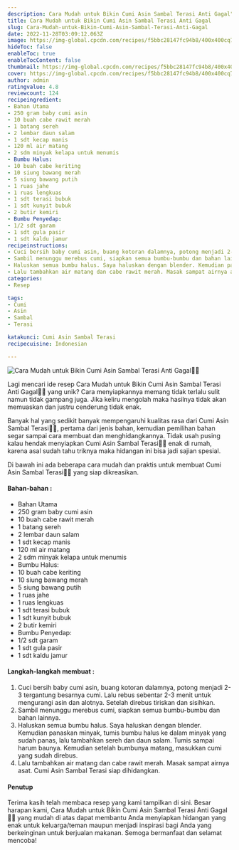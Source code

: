 ```yaml
---
description: Cara Mudah untuk Bikin Cumi Asin Sambal Terasi Anti Gagal"
title: Cara Mudah untuk Bikin Cumi Asin Sambal Terasi Anti Gagal
slug: Cara-Mudah-untuk-Bikin-Cumi-Asin-Sambal-Terasi-Anti-Gagal
date: 2022-11-28T03:09:12.063Z
image: https://img-global.cpcdn.com/recipes/f5bbc28147fc94b8/400x400cq70/photo.jpg
hideToc: false
enableToc: true
enableTocContent: false
thumbnail: https://img-global.cpcdn.com/recipes/f5bbc28147fc94b8/400x400cq70/photo.jpg
cover: https://img-global.cpcdn.com/recipes/f5bbc28147fc94b8/400x400cq70/photo.jpg
author: admin
ratingvalue: 4.8
reviewcount: 124
recipeingredient:
- Bahan Utama
- 250 gram baby cumi asin
- 10 buah cabe rawit merah
- 1 batang sereh
- 2 lembar daun salam
- 1 sdt kecap manis
- 120 ml air matang
- 2 sdm minyak kelapa untuk menumis
- Bumbu Halus:
- 10 buah cabe keriting
- 10 siung bawang merah
- 5 siung bawang putih
- 1 ruas jahe
- 1 ruas lengkuas
- 1 sdt terasi bubuk
- 1 sdt kunyit bubuk
- 2 butir kemiri
- Bumbu Penyedap:
- 1/2 sdt garam
- 1 sdt gula pasir
- 1 sdt kaldu jamur
recipeinstructions:
- Cuci bersih baby cumi asin, buang kotoran dalamnya, potong menjadi 2-3 tergantung besarnya cumi. Lalu rebus sebentar 2-3 menit untuk mengurangi asin dan alotnya. Setelah direbus tiriskan dan sisihkan.
- Sambil menunggu merebus cumi, siapkan semua bumbu-bumbu dan bahan lainnya.
- Haluskan semua bumbu halus. Saya haluskan dengan blender. Kemudian panaskan minyak, tumis bumbu halus ke dalam minyak yang sudah panas, lalu tambahkan sereh dan daun salam. Tumis sampai harum baunya. Kemudian setelah bumbunya matang, masukkan cumi yang sudah direbus.
- Lalu tambahkan air matang dan cabe rawit merah. Masak sampat airnya asat. Cumi Asin Sambal Terasi siap dihidangkan.
categories:
- Resep

tags:
- Cumi
- Asin
- Sambal
- Terasi

katakunci: Cumi Asin Sambal Terasi
recipecuisine: Indonesian

---
```


![Cara Mudah untuk Bikin Cumi Asin Sambal Terasi Anti Gagal👩‍🍳](https://img-global.cpcdn.com/recipes/f5bbc28147fc94b8/400x400cq70/photo.jpg)

Lagi mencari ide resep Cara Mudah untuk Bikin Cumi Asin Sambal Terasi Anti Gagal👩‍🍳 yang unik? Cara menyiapkannya memang tidak terlalu sulit namun tidak gampang juga. Jika keliru mengolah maka hasilnya tidak akan memuaskan dan justru cenderung tidak enak.

Banyak hal yang sedikit banyak mempengaruhi kualitas rasa dari Cumi Asin Sambal Terasi👩‍🍳, pertama dari jenis bahan, kemudian pemilihan bahan segar sampai cara membuat dan menghidangkannya. Tidak usah pusing kalau hendak menyiapkan Cumi Asin Sambal Terasi👩‍🍳 enak di rumah, karena asal sudah tahu triknya maka hidangan ini bisa jadi sajian spesial.

Di bawah ini ada beberapa cara mudah dan praktis untuk membuat Cumi Asin Sambal Terasi👩‍🍳 yang siap dikreasikan.

<!--inarticleads1-->

#### Bahan-bahan :

- Bahan Utama
- 250 gram baby cumi asin
- 10 buah cabe rawit merah
- 1 batang sereh
- 2 lembar daun salam
- 1 sdt kecap manis
- 120 ml air matang
- 2 sdm minyak kelapa untuk menumis
- Bumbu Halus:
- 10 buah cabe keriting
- 10 siung bawang merah
- 5 siung bawang putih
- 1 ruas jahe
- 1 ruas lengkuas
- 1 sdt terasi bubuk
- 1 sdt kunyit bubuk
- 2 butir kemiri
- Bumbu Penyedap:
- 1/2 sdt garam
- 1 sdt gula pasir
- 1 sdt kaldu jamur

<!--inarticleads2-->

#### Langkah-langkah membuat :

1. Cuci bersih baby cumi asin, buang kotoran dalamnya, potong menjadi 2-3 tergantung besarnya cumi. Lalu rebus sebentar 2-3 menit untuk mengurangi asin dan alotnya. Setelah direbus tiriskan dan sisihkan.
1. Sambil menunggu merebus cumi, siapkan semua bumbu-bumbu dan bahan lainnya.
1. Haluskan semua bumbu halus. Saya haluskan dengan blender. Kemudian panaskan minyak, tumis bumbu halus ke dalam minyak yang sudah panas, lalu tambahkan sereh dan daun salam. Tumis sampai harum baunya. Kemudian setelah bumbunya matang, masukkan cumi yang sudah direbus.
1. Lalu tambahkan air matang dan cabe rawit merah. Masak sampat airnya asat. Cumi Asin Sambal Terasi siap dihidangkan.

#### Penutup

Terima kasih telah membaca resep yang kami tampilkan di sini. Besar harapan kami, Cara Mudah untuk Bikin Cumi Asin Sambal Terasi Anti Gagal👩‍🍳 yang mudah di atas dapat membantu Anda menyiapkan hidangan yang enak untuk keluarga/teman maupun menjadi inspirasi bagi Anda yang berkeinginan untuk berjualan makanan. Semoga bermanfaat dan selamat mencoba!